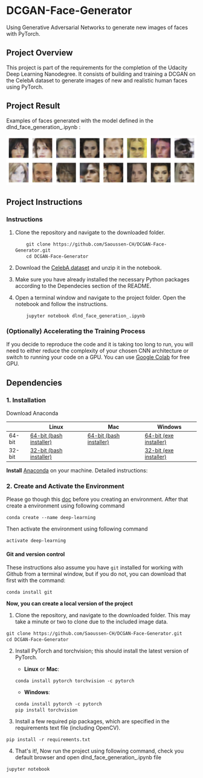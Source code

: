 # DCGAN-Face-Generator
Using Generative Adversarial Networks to generate new images of faces with PyTorch.

## Project Overview

This project is part of the requirements for the completion of the Udacity Deep Learning Nanodegree. It consists of building and training a DCGAN on the CelebA dataset to generate images of new and realistic human faces using PyTorch. 

## Project Result

Examples of faces generated with the model defined in the dlnd_face_generation_.ipynb : 

![DCGAN Face Generation Results](https://github.com/Saoussen-CH/DCGAN-Face-Generator/blob/master/GeneratedFaces.png)

## Project Instructions

### Instructions

1. Clone the repository and navigate to the downloaded folder.
	
	```	
		git clone https://github.com/Saoussen-CH/DCGAN-Face-Generator.git
		cd DCGAN-Face-Generator
	```
3. Download the [CelebA dataset](http://mmlab.ie.cuhk.edu.hk/projects/CelebA.html) and unzip it in the notebook.
4. Make sure you have already installed the necessary Python packages according to the Dependecies section of the README.
5. Open a terminal window and navigate to the project folder. Open the notebook and follow the instructions.
	
	```
		jupyter notebook dlnd_face_generation_.ipynb
	```

### (Optionally) Accelerating the Training Process 

If you decide to reproduce the code and it is taking too long to run, you will need to either reduce the complexity of your chosen CNN architecture or switch to running your code on a GPU. You can use [Google Colab](https://colab.research.google.com/) for free GPU.

## Dependencies

### 1. Installation

Download Anaconda

|        | Linux | Mac | Windows | 
|--------|-------|-----|---------|
| 64-bit | [64-bit (bash installer)][lin64] | [64-bit (bash installer)][mac64] | [64-bit (exe installer)][win64]
| 32-bit | [32-bit (bash installer)][lin32] |  | [32-bit (exe installer)][win32]

[win64]: https://repo.anaconda.com/archive/Anaconda3-2018.12-Windows-x86_64.exe
[win32]: https://repo.anaconda.com/archive/Anaconda3-2018.12-Windows-x86.exe
[mac64]: https://repo.anaconda.com/archive/Anaconda3-2018.12-MacOSX-x86_64.sh
[lin64]: https://repo.anaconda.com/archive/Anaconda3-2018.12-Linux-x86_64.sh
[lin32]: https://repo.anaconda.com/archive/Anaconda3-2018.12-Linux-x86.sh

**Install** [Anaconda](https://docs.anaconda.com/anaconda/install/) on your machine. Detailed instructions:

### 2. Create and Activate the Environment

Please go though this [doc](https://conda.io/projects/conda/en/latest/user-guide/tasks/manage-environments.html) before you creating an environment.
After that create a environment using following command

```
conda create --name deep-learning
```

Then activate the environment using following command

```
activate deep-learning
```

#### Git and version control
These instructions also assume you have `git` installed for working with Github from a terminal window, but if you do not, you can download that first with the command:
```
conda install git
```

**Now, you can create a local version of the project**

1. Clone the repository, and navigate to the downloaded folder. This may take a minute or two to clone due to the included image data.
```
git clone https://github.com/Saoussen-CH/DCGAN-Face-Generator.git
cd DCGAN-Face-Generator
```

2. Install PyTorch and torchvision; this should install the latest version of PyTorch.
	
	- __Linux__ or __Mac__: 
	```
	conda install pytorch torchvision -c pytorch 
	```
	- __Windows__: 
	```
	conda install pytorch -c pytorch
	pip install torchvision
	```

3. Install a few required pip packages, which are specified in the requirements text file (including OpenCV).
```
pip install -r requirements.txt
```

4. That's it!, Now run the project using following command, check you default browser and open dlnd_face_generation_.ipynb file

```
jupyter notebook
```

      


